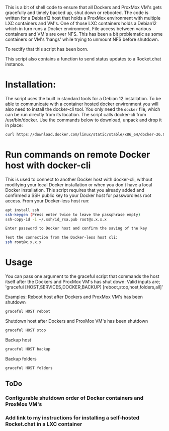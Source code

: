 This is a bit of shell code to ensure that all Dockers and ProxMox VM's gets gracefully and timely backed up, shut down or rebooted.
The code is written for a Debian12 host that holds a ProxMox environment with multiple LXC containers and VM's. One of those LXC containers holds a Debian12 which in turn runs a Docker environment.
File access between various containers and VM's are over NFS. This has been a bit problematic as some containers or VM's 'hangs' while trying to unmount NFS before shutdown.

To rectify that this script has been born.

This script also contains a function to send status updates to a Rocket.chat instance.

# Installation:
The script uses the built in standard tools for a Debian 12 installation. To be able to communicate with a container hosted docker environment you will also need to install the docker-cli tool.
You only need the `docker` file, which can be run directly from its location. The script calls docker-cli from /usr/bin/docker. Use the commands below to download, unpack and drop it in place: 
```bash
curl https://download.docker.com/linux/static/stable/x86_64/docker-26.0.2.tgz | tar xvz --directory /tmp && mv -v /tmp/docker/docker /usr/bin/docker && chmod +x /usr/bin/docker && rm -rf /tmp/docker
```

# Run commands on remote Docker host with docker-cli 

This is used to connect to another Docker host with docker-cli, without modifying your local Docker installation or when you don't have a local Docker installation.
This script requires that you already added and confirmed a SSH public key to your Docker host for passwordless root access.
From your Docker-less host run:
```bash
apt install ssh
ssh-keygen (Press enter twice to leave the passphrase empty)
ssh-copy-id -i ~/.ssh/id_rsa.pub root@x.x.x.x

Enter password to Docker host and confirm the saving of the key

Test the connection from the Docker-less host cli:
ssh root@x.x.x.x
```

# Usage

You can pass one argument to the graceful script that commands the host itself after the Dockers and ProxMox VM's has shut down:
Valid inputs are; 'graceful [HOST,SERVICES,DOCKER,BACKUP] [reboot,stop,host,folders,all]'

Examples:
Reboot host after Dockers and ProxMox VM's has been shutdown
```bash
graceful HOST reboot
```
Shutdown host after Dockers and ProxMox VM's has been shutdown
```bash
graceful HOST stop
```
Backup host
```bash
graceful HOST backup
```
Backup folders
```bash
graceful HOST folders
```

## ToDo
### Configurable shutdown order of Docker containers and ProxMox VM's
### Add link to my instructions for installing a self-hosted Rocket.chat in a LXC container

